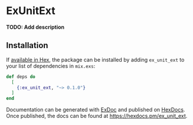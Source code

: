 # ExUnitExt

**TODO: Add description**

## Installation

If [available in Hex](https://hex.pm/docs/publish), the package can be installed
by adding `ex_unit_ext` to your list of dependencies in `mix.exs`:

```elixir
def deps do
  [
    {:ex_unit_ext, "~> 0.1.0"}
  ]
end
```

Documentation can be generated with [ExDoc](https://github.com/elixir-lang/ex_doc)
and published on [HexDocs](https://hexdocs.pm). Once published, the docs can
be found at <https://hexdocs.pm/ex_unit_ext>.

